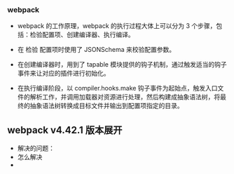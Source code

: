 ### webpack
- webpack 的工作原理，webpack 的执行过程大体上可以分为 3 个步骤，包括：检验配置项、创建编译器、执行编译。

- 在 检验 配置项时使用了 JSONSchema 来校验配置参数。

- 在创建编译器时，用到了 tapable 模块提供的钩子机制，通过触发适当的钩子事件来让对应的插件进行初始化。

- 在执行编译阶段，以 compiler.hooks.make 钩子事件为起始点，触发入口文件的解析工作，并调用加载器对资源进行处理，然后构建成抽象语法树，将最终的抽象语法树转换成目标文件并输出到配置项指定的目录。

## webpack v4.42.1 版本展开
- 解决的问题：
- 怎么解决
- 